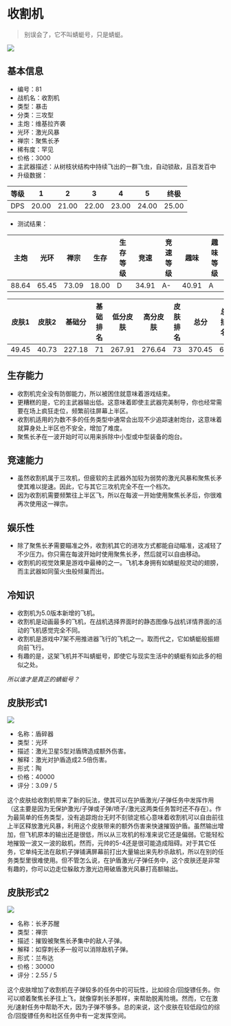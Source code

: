 # 收割机

> 别误会了，它不叫蜻蜓号，只是蜻蜓。

<img src="/ships/ship_81.png" style={{zoom:1}}/>

## 基本信息

- 编号：81
- 战机名：收割机
- 类型：暴击
- 分类：三攻型
- 主炮：维基拉齐袭
- 光环：激光风暴
- 禅宗：聚焦长矛
- 稀有度：罕见
- 价格：3000
- 主武器描述：从树枝状结构中持续飞出的一群飞虫，自动锁敌，且百发百中
- 升级数据：

| 等级 | 1 | 2 | 3 | 4 | 5 | 终极 |
|--|--|--|--|--|--|--|
| DPS | 20.00 | 21.00 | 22.00 | 23.00 | 24.00 | 25.00 |

- 测试结果：

| 主炮 | 光环 | 禅宗 | 生存 | 生存等级 | 竞速 | 竞速等级 | 趣味 | 趣味等级 |
|--|--|--|--|--|--|--|--|--|
| 88.64 | 65.45 | 73.09 | 18.00 | D | 34.91 | A- | 40.91 | A |

| 皮肤1 | 皮肤2 | 基础分 | 基础排名 | 低分皮肤 | 高分皮肤 | 皮肤排名 | 总分 | 总排名 |
|--|--|--|--|--|--|--|--|--|
| 49.45 | 40.73 | 227.18 | 71 | 267.91 | 276.64 | 73 | 370.45 | 69 |

## 生存能力

- 收割机完全没有防御能力，所以被困住就意味着游戏结束。
- 更糟糕的是，它的主武器输出低。这意味着即使主武器完美制导，你也经常需要在场上疯狂走位，频繁前往屏幕上半区。
- 收割机适用的为数不多的任务类型中通常会出现不少追踪速射炮台，这意味着就算身处上半区也不安全，增加了难度。
- 聚焦长矛在一波开始时可以用来拆除中小型或中型装备的炮台。

## 竞速能力

- 虽然收割机属于三攻机，但疲软的主武器外加较为弱势的激光风暴和聚焦长矛使其难以提速。因此，它与其它三攻机完全不在一个档次。
- 因为收割机需要频繁往上半区飞，所以在每波一开始使用聚焦长矛后，你很难再次使用这一禅宗。

## 娱乐性

- 除了聚焦长矛需要瞄准之外，收割机其它的进攻方式都能自动瞄准，这减轻了不少压力。你只需在每波开始时使用聚焦长矛，然后就可以自由移动。
- 收割机的视觉效果是游戏中最棒的之一。飞机本身拥有如蜻蜓般灵动的翅膀，而主武器如同萤火虫般倾巢而出。

## 冷知识

- 收割机为5.0版本新增的飞机。
- 收割机是动画最多的飞机，在战机选择界面时的静态图像与战机详情界面的活动的飞机感觉完全不同。
- 收割机是游戏中7架不用推进器飞行的飞机之一。取而代之，它如蜻蜓般振翅向前飞行。
- 有趣的是，这架飞机并不叫蜻蜓号，即使它与现实生活中的蜻蜓有如此多的相似之处。

*所以谁才是真正的蜻蜓号？*

## 皮肤形式1

<img src="/ships/ship_81_apex_1.png" style={{zoom:1}}/>

- 名称：盾碎器
- 类型：光环
- 描述：激光卫星S型对盾牌造成额外伤害。
- 解释：激光对护盾造成2.5倍伤害。
- 形式：陶
- 价格：40000
- 评分：3.09 / 5

这个皮肤给收割机带来了新的玩法，使其可以在护盾激光/子弹任务中发挥作用（这主要是因为无保护激光/子弹或子弹/喷子/激光这两类任务暂时还不存在）。作为最简单的任务类型，没有追踪炮台无时不刻锁定核心意味着收割机可以自由前往上半区释放激光风暴，利用这个皮肤带来的额外伤害来快速摧毁护盾。虽然输出增加，但飞机原本的输出还是很低，所以从三攻机的标准来说它还是偏弱。它能轻松地摧毁一波又一波的敌机，然而，元帅的5-4还是很可能造成阻碍。对于其它任务，它单纯无法在敌机子弹铺满屏幕前打出大量输出来先秒杀敌机，所以在别的任务类型里很难使用。但不管怎么说，在护盾激光/子弹任务中，这个皮肤还是非常有趣的，你可以边走位躲敌方激光边用破盾激光风暴打高额输出。

## 皮肤形式2

<img src="/ships/ship_81_apex_2.png" style={{zoom:1}}/>

- 名称：长矛苏醒
- 类型：禅宗
- 描述：摧毁被聚焦长矛集中的敌人子弹。
- 解释：如穿刺长矛一般可以消除敌机子弹。
- 形式：兰布达
- 价格：30000
- 评分：2.55 / 5

这个皮肤增加了收割机在子弹较多的任务中的可玩性，比如综合/回旋镖任务。你可以顺着聚焦长矛往上飞，就像穿刺长矛那样，来帮助脱离险境。然而，它在激光/速射任务中帮助不大，因为子弹不够多。总的来说，这个皮肤在较低段位的综合/回旋镖任务和社区任务中有一定发挥空间。
